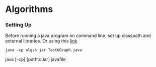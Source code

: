 # Algorithms

### Setting Up 

Before running a java program on command line, set up classpath and external libraries. 
Or using this [link](https://stackoverflow.com/questions/1051640/correct-way-to-add-external-jars-lib-jar-to-an-intellij-idea-project)
```
java -cp algs4.jar TestUGraph.java

```
java [-cp] [pathtoJar] javafile
